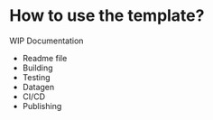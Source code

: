 # How to use the template?

WIP Documentation

- Readme file
- Building
- Testing
- Datagen
- CI/CD
- Publishing
